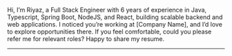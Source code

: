 Hi,
I’m Riyaz, a Full Stack Engineer with 6 years of experience in Java, Typescript, Spring Boot, NodeJS, and React, building scalable backend and web applications. I noticed you’re working at [Company Name], and I’d love to explore opportunities there. If you feel comfortable, could you please refer me for relevant roles? Happy to share my resume.

---

